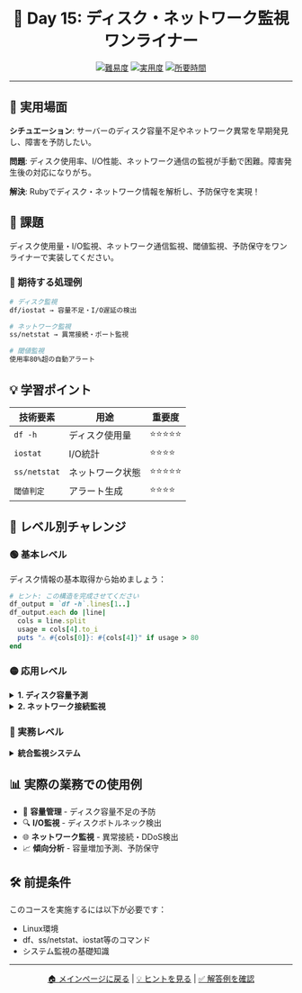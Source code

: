 <div align="center">

# 💾 Day 15: ディスク・ネットワーク監視ワンライナー

[![難易度](https://img.shields.io/badge/難易度-🔴%20上級-red?style=flat-square)](#)
[![実用度](https://img.shields.io/badge/実用度-⭐⭐⭐⭐-yellow?style=flat-square)](#)
[![所要時間](https://img.shields.io/badge/所要時間-40分-blue?style=flat-square)](#)

</div>

---

## 🎯 実用場面

**シチュエーション**: サーバーのディスク容量不足やネットワーク異常を早期発見し、障害を予防したい。

**問題**: ディスク使用率、I/O性能、ネットワーク通信の監視が手動で困難。障害発生後の対応になりがち。

**解決**: Rubyでディスク・ネットワーク情報を解析し、予防保守を実現！

## 📝 課題

ディスク使用量・I/O監視、ネットワーク通信監視、閾値監視、予防保守をワンライナーで実装してください。

### 🎯 期待する処理例
```bash
# ディスク監視
df/iostat → 容量不足・I/O遅延の検出

# ネットワーク監視
ss/netstat → 異常接続・ポート監視

# 閾値監視
使用率80%超の自動アラート
```

## 💡 学習ポイント

| 技術要素 | 用途 | 重要度 |
|----------|------|--------|
| `df -h` | ディスク使用量 | ⭐⭐⭐⭐⭐ |
| `iostat` | I/O統計 | ⭐⭐⭐⭐ |
| `ss/netstat` | ネットワーク状態 | ⭐⭐⭐⭐⭐ |
| `閾値判定` | アラート生成 | ⭐⭐⭐⭐ |

## 🚀 レベル別チャレンジ

### 🟢 基本レベル
ディスク情報の基本取得から始めましょう：

```ruby
# ヒント: この構造を完成させてください
df_output = `df -h`.lines[1..]
df_output.each do |line|
  cols = line.split
  usage = cols[4].to_i
  puts "⚠️ #{cols[0]}: #{cols[4]}" if usage > 80
end
```

### 🟡 応用レベル

<details>
<summary><strong>1. ディスク容量予測</strong></summary>

```ruby
# 使用率の増加傾向から容量不足時期を予測
# 過去データと現在を比較して増加率を計算
```

</details>

<details>
<summary><strong>2. ネットワーク接続監視</strong></summary>

```ruby
# ESTABLISHED接続数、LISTEN ポート、異常接続の検出
connections = `ss -tan`.lines[1..]
established = connections.count { |line| line.include?("ESTAB") }
```

</details>

### 🔴 実務レベル

<details>
<summary><strong>統合監視システム</strong></summary>

ディスク・ネットワーク・I/Oを包括的に監視し、予測分析とアラート生成を行うシステムを1行で実装。

</details>

## 📊 実際の業務での使用例

- 💾 **容量管理** - ディスク容量不足の予防
- 🔍 **I/O監視** - ディスクボトルネック検出
- 🌐 **ネットワーク監視** - 異常接続・DDoS検出
- 📈 **傾向分析** - 容量増加予測、予防保守

## 🛠️ 前提条件

このコースを実施するには以下が必要です：

- Linux環境
- df、ss/netstat、iostat等のコマンド
- システム監視の基礎知識

---

<div align="center">

[🏠 メインページに戻る](../../../README.md) | [💡 ヒントを見る](hints.md) | [✅ 解答例を確認](solution.rb)

</div>
